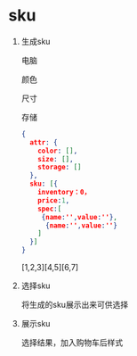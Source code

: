 # sku

1. 生成sku

   电脑

   颜色

   尺寸

   存储

   ```json
   {
     attr: {
       color: [],
       size: [],
       storage: []
     },
     sku: [{
       inventory：0，
       price:1,
       spec:[
       	{name:'',value:''},
         {name:'',value:''}
       ]
     }]
   }
   ```

   \[1,2,3]\[4,5][6,7]

   

2. 选择sku

   将生成的sku展示出来可供选择

   

3. 展示sku

   选择结果，加入购物车后样式